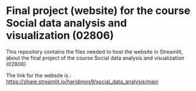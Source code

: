# Final project (website) for the course Social data analysis and visualization (02806)

This repository contains the files needed to host the website in Streamlit, about the final project of the course Social data analysis and visualization (02806)

The link for the website is : https://share.streamlit.io/haridimos9/social_data_analysis/main